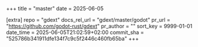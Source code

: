 +++
title = "master"
date = 2025-06-05

[extra]
repo = "gdext"
docs_rel_url = "gdext/master/godot"
pr_url = "https://github.com/godot-rust/gdext"
pr_author = ""
sort_key = 9999-01-01
date_time = 2025-06-05T21:02:59+02:00
commit_sha = "525786b341911dfe134f7c9c5f2446c460fb65ba"
+++


